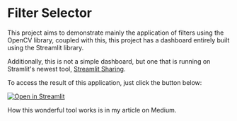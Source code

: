 # Filter Selector

This project aims to demonstrate mainly the application of filters using the OpenCV library, coupled with this, this project has a dashboard entirely built using the Streamlit library.

Additionally, this is not a simple dashboard, but one that is running on Stramlit's newest tool, [Streamlit Sharing](https://streamlit.io/sharing).

To access the result of this application, just click the button below:

[![Open in Streamlit](https://static.streamlit.io/badges/streamlit_badge_black_white.svg)](https://share.streamlit.io/rafaelgrecco/filter-selector/main.py)


How this wonderful tool works is in my article on Medium.


